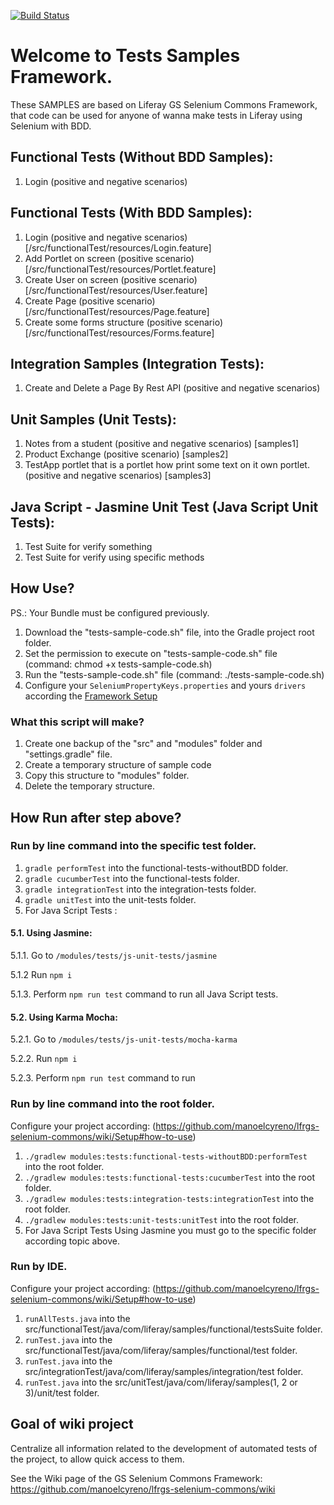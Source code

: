 [![Build Status](https://semaphoreci.com/api/v1/manoelcyreno/frw-tests-samples/branches/master/badge.svg)](https://semaphoreci.com/manoelcyreno/frw-tests-samples)

# Welcome to Tests Samples Framework.

These SAMPLES are based on Liferay GS Selenium Commons Framework, that code can be used for anyone of wanna make tests in Liferay using Selenium with BDD.

## Functional Tests (Without BDD Samples):

1. Login (positive and negative scenarios)

## Functional Tests (With BDD Samples):

1. Login (positive and negative scenarios) [/src/functionalTest/resources/Login.feature]
2. Add Portlet on screen (positive scenario) [/src/functionalTest/resources/Portlet.feature]
3. Create User on screen (positive scenario) [/src/functionalTest/resources/User.feature]
4. Create Page (positive scenario) [/src/functionalTest/resources/Page.feature]
5. Create some forms structure (positive scenario) [/src/functionalTest/resources/Forms.feature]

## Integration Samples (Integration Tests):

1. Create and Delete a Page By Rest API (positive and negative scenarios)

## Unit Samples (Unit Tests):

1. Notes from a student (positive and negative scenarios) [samples1]
2. Product Exchange (positive scenario) [samples2]
3. TestApp portlet that is a portlet how print some text on it own portlet. (positive and negative scenarios) [samples3]

## Java Script - Jasmine Unit Test (Java Script Unit Tests):

1. Test Suite for verify something
2. Test Suite for verify using specific methods

## How Use?
PS.: Your Bundle must be configured previously.

1. Download the "tests-sample-code.sh" file, into the Gradle project root folder.
2. Set the permission to execute on "tests-sample-code.sh" file (command: chmod +x tests-sample-code.sh)
3. Run the "tests-sample-code.sh" file (command: ./tests-sample-code.sh)
4. Configure your `SeleniumPropertyKeys.properties` and yours `drivers` according the [Framework Setup](https://bitbucket.org/gs-br/frw-tests-samples/wiki/Create%20the%20configuration%20aut%C3%B3mat%C3%ADcly)

### What this script will make?

1. Create one backup of the "src" and "modules" folder and "settings.gradle" file.
2. Create a temporary structure of sample code
3. Copy this structure to "modules" folder.
4. Delete the temporary structure.

## How Run after step above?

### Run by line command into the specific test folder.

1. `gradle performTest` into the functional-tests-withoutBDD folder.
2. `gradle cucumberTest` into the functional-tests folder.
3. `gradle integrationTest` into the integration-tests folder.
4. `gradle unitTest` into the unit-tests folder.
5. For Java Script Tests :

#### 5.1. Using Jasmine:

5.1.1. Go to `/modules/tests/js-unit-tests/jasmine`

5.1.2 Run `npm i`

5.1.3. Perform `npm run test` command to run all Java Script tests.

#### 5.2. Using Karma Mocha:

5.2.1. Go to `/modules/tests/js-unit-tests/mocha-karma`

5.2.2. Run `npm i`

5.2.3. Perform `npm run test` command to run

### Run by line command into the root folder.

Configure your project according: (https://github.com/manoelcyreno/lfrgs-selenium-commons/wiki/Setup#how-to-use)

1. `./gradlew modules:tests:functional-tests-withoutBDD:performTest ` into the root folder.
2. `./gradlew modules:tests:functional-tests:cucumberTest` into the root folder.
3. `./gradlew modules:tests:integration-tests:integrationTest` into the root folder.
4. `./gradlew modules:tests:unit-tests:unitTest` into the root folder.
5. For Java Script Tests Using Jasmine you must go to the specific folder according topic above.

### Run by IDE.

Configure your project according: (https://github.com/manoelcyreno/lfrgs-selenium-commons/wiki/Setup#how-to-use)

1. `runAllTests.java` into the src/functionalTest/java/com/liferay/samples/functional/testsSuite folder.
2. `runTest.java` into the src/functionalTest/java/com/liferay/samples/functional/test folder.
3. `runTest.java` into the src/integrationTest/java/com/liferay/samples/integration/test folder.
4. `runTest.java` into the src/unitTest/java/com/liferay/samples(1, 2 or 3)/unit/test folder.

## Goal of wiki project

Centralize all information related to the development of automated tests of the project, to allow quick access to them.

See the Wiki page of the GS Selenium Commons Framework: https://github.com/manoelcyreno/lfrgs-selenium-commons/wiki

